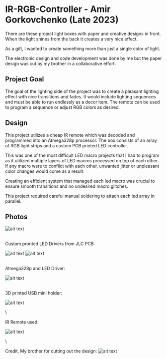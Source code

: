 # IR-RGB-Controller - Amir Gorkovchenko (Late 2023)

There are these project light boxes with paper and creative designs in front.
When the light shines from the back it creates a very nice effect.

As a gift, I wanted to create something more than just a single color of light.

The electronic design and code development was done by me but the paper design was cut by my brother in a collaborative effort.

## Project Goal
The goal of the lighting side of the project was to create a pleasant lighting effect with nice transitions and fades.
It would include lighting sequences and must be able to run endlessly as a decor item.
The remote can be used to program a sequence or adjust RGB colors as desired.

## Design
This project utilizes a cheap IR remote which was decoded and programmed into an Atmega328p processor.
The box consists of an array of RGB light strips and a custom PCB printed LED controller.

This was one of the most difficult LED macro projects that I had to program as it utilized multiple layers of LED macros processed on top of each other.
If any macro were to conflict with each other, unwanted jitter or unpleasant color changes would come as a result.

Creating an efficient system that managed each led macro was crucial to ensure smooth transitions and no undesired macro glitches.

This project required careful manual soldering to attach each led array in parallel.

## Photos
![alt text](image.png)

\
Custom pronted LED Drivers from JLC PCB:

![alt text](image-1.png)
![alt text](image-2.png)

\
Atmega328p and LED Driver:

![alt text](image-7.png)

\
3D printed USB mini holder:

![alt text](image-4.png)

\

IR Remote used:

![alt text](image-5.png)

\

Credit, My brother for cutting out the design:
![alt text](image-6.png)